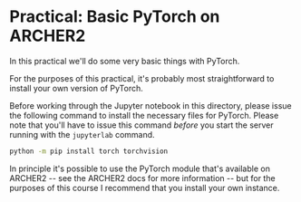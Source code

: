 # Practical: Basic PyTorch on ARCHER2

In this practical we'll do some very basic things with PyTorch.

For the purposes of this practical, it's probably most straightforward to install your own version of PyTorch.

Before working through the Jupyter notebook in this directory, please issue the following command to install the necessary files for PyTorch. Please note that you'll have to issue this command _before_ you start the server running with the `jupyterlab` command.

```bash
python -m pip install torch torchvision
```
In principle it's possible to use the PyTorch module that's available on ARCHER2 -- see the ARCHER2 docs for more information -- but for the purposes of this course I recommend that you install your own instance.
